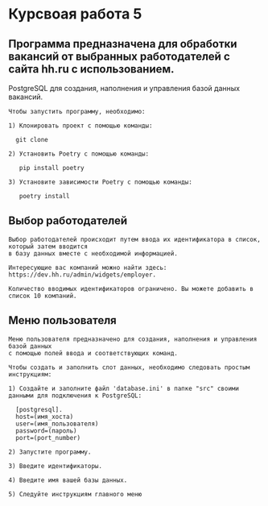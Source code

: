# Курсвоая работа 5

## Программа предназначена для обработки вакансий от выбранных работодателей с сайта hh.ru с использованием.
PostgreSQL для создания, наполнения и управления базой данных вакансий.  

    Чтобы запустить программу, необходимо: 
  
    1) Клонировать проект с помощью команды:  

      git clone  

    2) Установить Poetry с помощью команды:  

       pip install poetry
  
    3) Установите зависимости Poetry с помощью команды:  
  
       poetry install

## Выбор работодателей

    Выбор работодателей происходит путем ввода их идентификатора в список, который затем вводится 
    в базу данных вместе с необходимой информацией.

    Интересующие вас компаний можно найти здесь: https://dev.hh.ru/admin/widgets/employer.

    Количество вводимых идентификаторов ограничено. Вы можете добавить в список 10 компаний.

## Меню пользователя

    Меню пользователя предназначено для создания, наполнения и управления базой данных 
    с помощью полей ввода и соответствующих команд.

    Чтобы создать и заполнить слот данных, необходимо следовать простым инструкциям:

    1) Создайте и заполните файл 'database.ini' в папке "src" своими данными для подключения к PostgreSQL:
    
      [postgresql].  
      host=(имя_хоста)  
      user=(имя_пользователя)  
      password=(пароль)  
      port=(port_number) 
      
    2) Запустите программу.
    
    3) Введите идентификаторы.
  
    4) Введите имя вашей базы данных.
  
    5) Следуйте инструкциям главного меню
